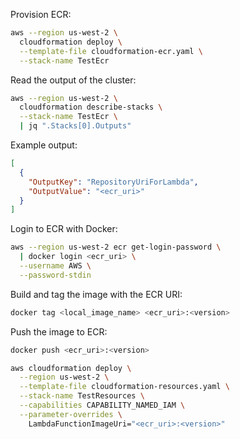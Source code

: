 Provision ECR:

```sh
aws --region us-west-2 \
  cloudformation deploy \
  --template-file cloudformation-ecr.yaml \
  --stack-name TestEcr
```

Read the output of the cluster:

```sh
aws --region us-west-2 \
  cloudformation describe-stacks \
  --stack-name TestEcr \
  | jq ".Stacks[0].Outputs"
```

Example output:

```json
[
  {
    "OutputKey": "RepositoryUriForLambda",
    "OutputValue": "<ecr_uri>"
  }
]
```

Login to ECR with Docker:

```sh
aws --region us-west-2 ecr get-login-password \
  | docker login <ecr_uri> \
  --username AWS \
  --password-stdin
```

Build and tag the image with the ECR URI:

```sh
docker tag <local_image_name> <ecr_uri>:<version>
```

Push the image to ECR:

```sh
docker push <ecr_uri>:<version>
```

```sh
aws cloudformation deploy \
  --region us-west-2 \
  --template-file cloudformation-resources.yaml \
  --stack-name TestResources \
  --capabilities CAPABILITY_NAMED_IAM \
  --parameter-overrides \
    LambdaFunctionImageUri="<ecr_uri>:<version>"
```
